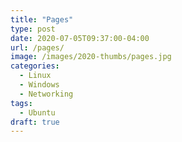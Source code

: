 ```yaml
---
title: "Pages"
type: post
date: 2020-07-05T09:37:00-04:00
url: /pages/
image: /images/2020-thumbs/pages.jpg
categories:
  - Linux
  - Windows
  - Networking
tags:
  - Ubuntu
draft: true
---
```

<!--more-->
